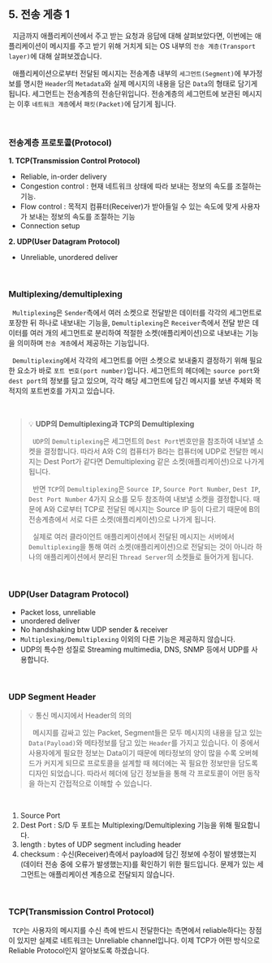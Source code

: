 ## 5. 전송 게층 1

&nbsp;&nbsp;지금까지 애플리케이션에서 주고 받는 요청과 응답에 대해 살펴보았다면, 이번에는 애플리케이션이 메시지를 주고 받기 위해 거치게 되는 OS 내부의 `전송 계층(Transport layer)`에 대해 살펴보겠습니다.

&nbsp;&nbsp;애플리케이션으로부터 전달된 메시지는 전송계층 내부의 `세그먼트(Segment)`에 부가정보를 명시한 `Header`의 `Metadata`와 실제 메시지의 내용을 담은 `Data`의 형태로 담기게 됩니다. 세그먼트는 전송계층의 전송단위입니다. 전송계층의 세그먼트에 보관된 메시지는 이후 `네트워크 계층`에서 `패킷(Packet)`에 담기게 됩니다.

<br>

### 전송계층 프로토콜(Protocol)

**1. TCP(Transmission Control Protocol)**

- Reliable, in-order delivery
- Congestion control : 현재 네트워크 상태에 따라 보내는 정보의 속도를 조절하는 기능.
- Flow control : 목적지 컴퓨터(Receiver)가 받아들일 수 있는 속도에 맞게 사용자가 보내는 정보의 속도를 조절하는 기능
- Connection setup

**2. UDP(User Datagram Protocol)**

- Unreliable, unordered deliver

<br>

### Multiplexing/demultiplexing

&nbsp;&nbsp;`Multiplexing`은 `Sender`측에서 여러 소켓으로 전달받은 데이터를 각각의 세그먼트로 포장한 뒤 하나로 내보내는 기능을, `Demultiplexing`은 `Receiver`측에서 전달 받은 데이터를 여러 개의 세그먼트로 분리하여 적절한 소켓(애플리케이션)으로 내보내는 기능을 의미하며 `전송 계층`에서 제공하는 기능입니다.

&nbsp;&nbsp;`Demultiplexing`에서 각각의 세그먼트를 어떤 소켓으로 보내줄지 결정하기 위해 필요한 요소가 바로 `포트 번호(port number)`입니다. 세그먼트의 헤더에는 `source port`와 `dest port`의 정보를 담고 있으며, 각각 해당 세그먼트에 담긴 메시지를 보낸 주체와 목적지의 포트번호를 가지고 있습니다.

<br>

> 💡 **UDP의 Demultiplexing과 TCP의 Demultiplexing**
>
> &nbsp;&nbsp;`UDP`의 `Demultiplexing`은 세그먼트의 `Dest Port`번호만을 참조하여 내보낼 소켓을 결정합니다. 따라서 A와 C의 컴퓨터가 B라는 컴퓨터에 UDP로 전달한 메시지는 Dest Port가 같다면 Demultiplexing 같은 소켓(애플리케이션)으로 나가게 됩니다.
>
> &nbsp;&nbsp;반면 `TCP`의 `Demultiplexing`은 `Source IP`, `Source Port Number`, `Dest IP`, `Dest Port Number` 4가지 요소를 모두 참조하여 내보낼 소켓을 결정합니다. 때문에 A와 C로부터 TCP로 전달된 메시지는 Source IP 등이 다르기 때문에 B의 전송계층에서 서로 다른 소켓(애플리케이션)으로 나가게 됩니다.
>
> &nbsp;&nbsp;실제로 여러 클라이언트 애플리케이션에서 전달된 메시지는 서버에서 `Demultiplexing`을 통해 여러 소켓(애플리케이션)으로 전달되는 것이 아니라 하나의 애플리케이션에서 분리된 `Thread Server`의 소켓들로 들어가게 됩니다.

<br>

### UDP(User Datagram Protocol)

- Packet loss, unreliable
- unordered deliver
- No handshaking btw UDP sender & receiver
- `Multiplexing/Demultiplexing` 이외의 다른 기능은 제공하지 않습니다.
- UDP의 특수한 성질로 Streaming multimedia, DNS, SNMP 등에서 UDP를 사용합니다.

<br>

### UDP Segment Header

> 💡 통신 메시지에서 Header의 의의
>
> &nbsp;&nbsp;메시지를 감싸고 있는 Packet, Segment들은 모두 메시지의 내용을 담고 있는 `Data(Payload)`와 메타정보를 담고 있는 `Header`를 가지고 있습니다. 이 중에서 사용자에게 필요한 정보는 Data이기 때문에 메타정보의 양이 많을 수록 오버헤드가 커지게 되므로 프로토콜을 설계할 때 헤더에는 꼭 필요한 정보만을 담도록 디자인 되었습니다. 따라서 헤더에 담긴 정보들을 통해 각 프로토콜이 어떤 동작을 하는지 간접적으로 이해할 수 있습니다.

<br>

1. Source Port
2. Dest Port : S/D 두 포트는 Multiplexing/Demultiplexing 기능을 위해 필요합니다.
3. length : bytes of UDP segment including header
4. checksum : 수신(Receiver)측에서 payload에 담긴 정보에 수정이 발생했는지(데이터 전송 중에 오류가 발생했는지)를 확인하기 위한 필드입니다. 문제가 있는 세그먼트는 애플리케이션 계층으로 전달되지 않습니다.

<br>

### TCP(Transmission Control Protocol)

&nbsp;&nbsp;`TCP`는 사용자의 메시지를 수신 측에 반드시 전달한다는 측면에서 reliable하다는 장점이 있지만 실제로 네트워크는 Unreliable channel입니다. 이제 TCP가 어떤 방식으로 Reliable Protocol인지 알아보도록 하겠습니다.

<br>
